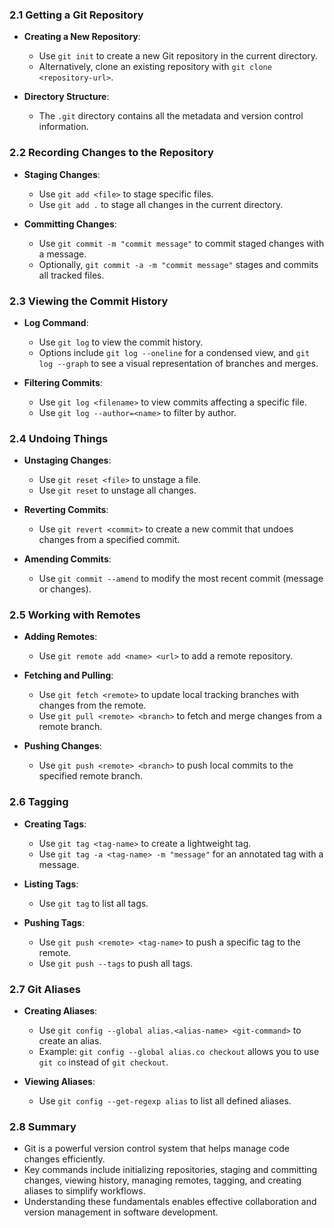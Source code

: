 ### 2.1 Getting a Git Repository
- **Creating a New Repository**: 
  - Use `git init` to create a new Git repository in the current directory.
  - Alternatively, clone an existing repository with `git clone <repository-url>`.
  
- **Directory Structure**: 
  - The `.git` directory contains all the metadata and version control information.

### 2.2 Recording Changes to the Repository
- **Staging Changes**:
  - Use `git add <file>` to stage specific files.
  - Use `git add .` to stage all changes in the current directory.

- **Committing Changes**:
  - Use `git commit -m "commit message"` to commit staged changes with a message.
  - Optionally, `git commit -a -m "commit message"` stages and commits all tracked files.

### 2.3 Viewing the Commit History
- **Log Command**: 
  - Use `git log` to view the commit history.
  - Options include `git log --oneline` for a condensed view, and `git log --graph` to see a visual representation of branches and merges.

- **Filtering Commits**:
  - Use `git log <filename>` to view commits affecting a specific file.
  - Use `git log --author=<name>` to filter by author.

### 2.4 Undoing Things
- **Unstaging Changes**:
  - Use `git reset <file>` to unstage a file.
  - Use `git reset` to unstage all changes.

- **Reverting Commits**:
  - Use `git revert <commit>` to create a new commit that undoes changes from a specified commit.
  
- **Amending Commits**:
  - Use `git commit --amend` to modify the most recent commit (message or changes).

### 2.5 Working with Remotes
- **Adding Remotes**:
  - Use `git remote add <name> <url>` to add a remote repository.
  
- **Fetching and Pulling**:
  - Use `git fetch <remote>` to update local tracking branches with changes from the remote.
  - Use `git pull <remote> <branch>` to fetch and merge changes from a remote branch.

- **Pushing Changes**:
  - Use `git push <remote> <branch>` to push local commits to the specified remote branch.

### 2.6 Tagging
- **Creating Tags**:
  - Use `git tag <tag-name>` to create a lightweight tag.
  - Use `git tag -a <tag-name> -m "message"` for an annotated tag with a message.

- **Listing Tags**:
  - Use `git tag` to list all tags.

- **Pushing Tags**:
  - Use `git push <remote> <tag-name>` to push a specific tag to the remote.
  - Use `git push --tags` to push all tags.

### 2.7 Git Aliases
- **Creating Aliases**:
  - Use `git config --global alias.<alias-name> <git-command>` to create an alias.
  - Example: `git config --global alias.co checkout` allows you to use `git co` instead of `git checkout`.

- **Viewing Aliases**:
  - Use `git config --get-regexp alias` to list all defined aliases.

### 2.8 Summary
- Git is a powerful version control system that helps manage code changes efficiently.
- Key commands include initializing repositories, staging and committing changes, viewing history, managing remotes, tagging, and creating aliases to simplify workflows.
- Understanding these fundamentals enables effective collaboration and version management in software development.

